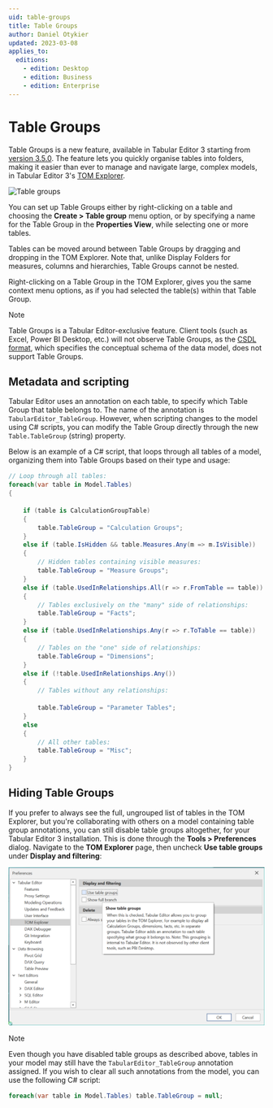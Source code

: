 ```yaml
---
uid: table-groups
title: Table Groups
author: Daniel Otykier
updated: 2023-03-08
applies_to:
  editions:
    - edition: Desktop
    - edition: Business
    - edition: Enterprise
---
```


# Table Groups

Table Groups is a new feature, available in Tabular Editor 3 starting from [version 3.5.0](xref:release-3-5-0). The feature lets you quickly organise tables into folders, making it easier than ever to manage and navigate large, complex models, in Tabular Editor 3's [TOM Explorer](xref:tom-explorer-view).

![Table groups](~/images/user-interface/table-groups.png)

You can set up Table Groups either by right-clicking on a table and choosing the **Create > Table group** menu option, or by specifying a name for the Table Group in the **Properties View**, while selecting one or more tables.

Tables can be moved around between Table Groups by dragging and dropping in the TOM Explorer. Note that, unlike Display Folders for measures, columns and hierarchies, Table Groups cannot be nested.

Right-clicking on a Table Group in the TOM Explorer, gives you the same context menu options, as if you had selected the table(s) within that Table Group.

> [!NOTE]
> Table Groups is a Tabular Editor-exclusive feature. Client tools (such as Excel, Power BI Desktop, etc.) will not observe Table Groups, as the [CSDL format](https://learn.microsoft.com/en-us/ef/ef6/modeling/designer/advanced/edmx/csdl-spec), which specifies the conceptual schema of the data model, does not support Table Groups.

## Metadata and scripting

Tabular Editor uses an annotation on each table, to specify which Table Group that table belongs to. The name of the annotation is `TabularEditor_TableGroup`. However, when scripting changes to the model using C# scripts, you can modify the Table Group directly through the new `Table.TableGroup` (string) property.

Below is an example of a C# script, that loops through all tables of a model, organizing them into Table Groups based on their type and usage:

```csharp
// Loop through all tables:
foreach(var table in Model.Tables)
{

    if (table is CalculationGroupTable)
    {
        table.TableGroup = "Calculation Groups";
    }
    else if (table.IsHidden && table.Measures.Any(m => m.IsVisible))
    {
        // Hidden tables containing visible measures:
        table.TableGroup = "Measure Groups";
    }
    else if (table.UsedInRelationships.All(r => r.FromTable == table))
    {
        // Tables exclusively on the "many" side of relationships:
        table.TableGroup = "Facts";
    }
    else if (table.UsedInRelationships.Any(r => r.ToTable == table))
    {
        // Tables on the "one" side of relationships:
        table.TableGroup = "Dimensions";
    }
    else if (!table.UsedInRelationships.Any())
    {
        // Tables without any relationships:

        table.TableGroup = "Parameter Tables";
    }
    else
    {
        // All other tables:
        table.TableGroup = "Misc";
    }
}
```

## Hiding Table Groups

If you prefer to always see the full, ungrouped list of tables in the TOM Explorer, but you're collaborating with others on a model containing table group annotations, you can still disable table groups altogether, for your Tabular Editor 3 installation. This is done through the **Tools > Preferences** dialog. Navigate to the **TOM Explorer** page, then uncheck **Use table groups** under **Display and filtering**:

![Table Groups Disable](../../images/table-groups-disable.png)

> [!NOTE]
> Even though you have disabled table groups as described above, tables in your model may still have the `TabularEditor_TableGroup` annotation assigned. If you wish to clear all such annotations from the model, you can use the following C# script:
> ```csharp
> foreach(var table in Model.Tables) table.TableGroup = null;
> ```